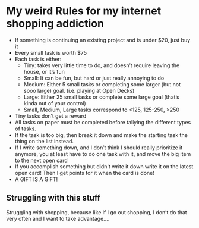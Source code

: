 # My weird Rules for my internet shopping addiction

- If something is continuing an existing project and is under $20, just buy it
- Every small task is worth $75 
-  Each task is either:
    - Tiny: takes very little time to do, and doesn’t require leaving the house, or it’s fun
    - Small: It can be fun, but hard or just really annoying to do
    - Medium: Either 5 small tasks or completing some larger (but not sooo large) goal. (i.e. playing at Open Decks)
    - Large: Either 25 small tasks or complete some large goal (that’s kinda out of your control)
    - Small, Medium, Large tasks correspond to <125, 125-250, >250
- Tiny tasks don’t get a reward
- All tasks on paper must be completed before tallying the different types of tasks.
- If the task is too big, then break it down and make the starting task the thing on the list instead.
- If I write something down, and I don’t think I should really prioritize it anymore, you at least have to do one task with it, and move the big item to the next open card
- If you accomplish something but didn't write it down write it on the latest open card! Then I get points for it when the card is done!
- A GIFT IS A GIFT!

## Struggling with this stuff

Struggling with shopping, because like if I go out shopping, I don’t do that very often and I want to take advantage….




